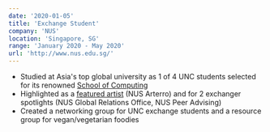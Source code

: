 ```yaml
---
date: '2020-01-05'
title: 'Exchange Student'
company: 'NUS'
location: 'Singapore, SG'
range: 'January 2020 - May 2020'
url: 'http://www.nus.edu.sg/'
---
```


- Studied at Asia's top global university as 1 of 4 UNC students selected for its renowned [School of Computing](https://www.comp.nus.edu.sg/about/)
- Highlighted as a [featured artist](https://www.instagram.com/p/B7GDBJmFTH8/) (NUS Arterro) and for 2 exchanger spotlights (NUS Global Relations Office, NUS Peer Advising)
- Created a networking group for UNC exchange students and a resource group for vegan/vegetarian foodies
